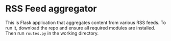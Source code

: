 # RSS Feed aggregator 

This is Flask application that aggregates content from various RSS feeds. To run it, download the repo and ensure all required modules are installed. Then run `routes.py` in the working directory. 